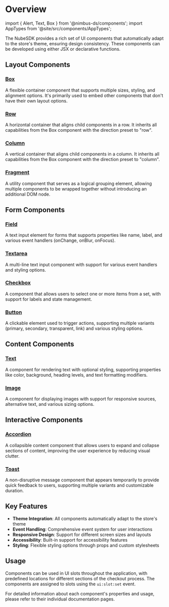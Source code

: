 # Overview

import { Alert, Text, Box } from '@nimbus-ds/components';
import AppTypes from '@site/src/components/AppTypes';

The NubeSDK provides a rich set of UI components that automatically adapt to the store's theme, ensuring design consistency. These components can be developed using either JSX or declarative functions.

## Layout Components

### [Box](/docs/applications/nube-sdk/components/box)
A flexible container component that supports multiple sizes, styling, and alignment options. It's primarily used to embed other components that don't have their own layout options.

### [Row](/docs/applications/nube-sdk/components/row)
A horizontal container that aligns child components in a row. It inherits all capabilities from the Box component with the direction preset to "row".

### [Column](/docs/applications/nube-sdk/components/column)
A vertical container that aligns child components in a column. It inherits all capabilities from the Box component with the direction preset to "column".

### [Fragment](/docs/applications/nube-sdk/components/fragment)
A utility component that serves as a logical grouping element, allowing multiple components to be wrapped together without introducing an additional DOM node.

## Form Components

### [Field](/docs/applications/nube-sdk/components/field)
A text input element for forms that supports properties like name, label, and various event handlers (onChange, onBlur, onFocus).

### [Textarea](/docs/applications/nube-sdk/components/textarea)
A multi-line text input component with support for various event handlers and styling options.

### [Checkbox](/docs/applications/nube-sdk/components/checkbox)
A component that allows users to select one or more items from a set, with support for labels and state management.

### [Button](/docs/applications/nube-sdk/components/button)
A clickable element used to trigger actions, supporting multiple variants (primary, secondary, transparent, link) and various styling options.

## Content Components

### [Text](/docs/applications/nube-sdk/components/text)
A component for rendering text with optional styling, supporting properties like color, background, heading levels, and text formatting modifiers.

### [Image](/docs/applications/nube-sdk/components/image)
A component for displaying images with support for responsive sources, alternative text, and various sizing options.

## Interactive Components

### [Accordion](/docs/applications/nube-sdk/components/accordion)
A collapsible content component that allows users to expand and collapse sections of content, improving the user experience by reducing visual clutter.

### [Toast](/docs/applications/nube-sdk/components/toast)
A non-disruptive message component that appears temporarily to provide quick feedback to users, supporting multiple variants and customizable duration.

## Key Features

- **Theme Integration**: All components automatically adapt to the store's theme
- **Event Handling**: Comprehensive event system for user interactions
- **Responsive Design**: Support for different screen sizes and layouts
- **Accessibility**: Built-in support for accessibility features
- **Styling**: Flexible styling options through props and custom stylesheets

## Usage

Components can be used in UI slots throughout the application, with predefined locations for different sections of the checkout process. The components are assigned to slots using the `ui:slot:set` event.

For detailed information about each component's properties and usage, please refer to their individual documentation pages.

